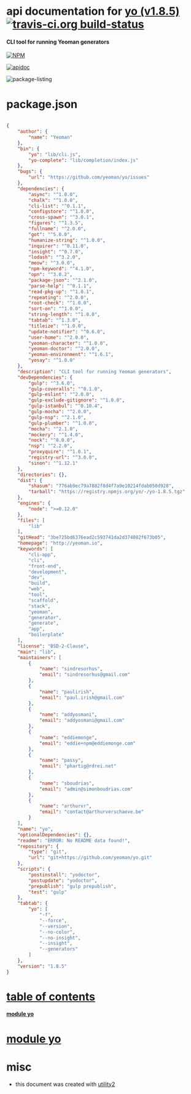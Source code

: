# api documentation for  [yo (v1.8.5)](http://yeoman.io)  [![travis-ci.org build-status](https://api.travis-ci.org/npmdoc/node-npmdoc-yo.svg)](https://travis-ci.org/npmdoc/node-npmdoc-yo)
#### CLI tool for running Yeoman generators

[![NPM](https://nodei.co/npm/yo.png?downloads=true)](https://www.npmjs.com/package/yo)

[![apidoc](https://npmdoc.github.io/node-npmdoc-yo/build/screen-capture.buildNpmdoc.browser._2Fhome_2Ftravis_2Fbuild_2Fnpmdoc_2Fnode-npmdoc-yo_2Ftmp_2Fbuild_2Fapidoc.html.png)](https://npmdoc.github.io/node-npmdoc-yo/build..beta..travis-ci.org/apidoc.html)

![package-listing](https://npmdoc.github.io/node-npmdoc-yo/build/screen-capture.npmPackageListing.svg)



# package.json

```json

{
    "author": {
        "name": "Yeoman"
    },
    "bin": {
        "yo": "lib/cli.js",
        "yo-complete": "lib/completion/index.js"
    },
    "bugs": {
        "url": "https://github.com/yeoman/yo/issues"
    },
    "dependencies": {
        "async": "^1.0.0",
        "chalk": "^1.0.0",
        "cli-list": "^0.1.1",
        "configstore": "^1.0.0",
        "cross-spawn": "^3.0.1",
        "figures": "^1.3.5",
        "fullname": "^2.0.0",
        "got": "^5.0.0",
        "humanize-string": "^1.0.0",
        "inquirer": "^0.11.0",
        "insight": "^0.7.0",
        "lodash": "^3.2.0",
        "meow": "^3.0.0",
        "npm-keyword": "^4.1.0",
        "opn": "^3.0.2",
        "package-json": "^2.1.0",
        "parse-help": "^0.1.1",
        "read-pkg-up": "^1.0.1",
        "repeating": "^2.0.0",
        "root-check": "^1.0.0",
        "sort-on": "^1.0.0",
        "string-length": "^1.0.0",
        "tabtab": "^1.3.0",
        "titleize": "^1.0.0",
        "update-notifier": "^0.6.0",
        "user-home": "^2.0.0",
        "yeoman-character": "^1.0.0",
        "yeoman-doctor": "^2.0.0",
        "yeoman-environment": "^1.6.1",
        "yosay": "^1.0.0"
    },
    "description": "CLI tool for running Yeoman generators",
    "devDependencies": {
        "gulp": "^3.6.0",
        "gulp-coveralls": "^0.1.0",
        "gulp-eslint": "^2.0.0",
        "gulp-exclude-gitignore": "^1.0.0",
        "gulp-istanbul": "^0.10.4",
        "gulp-mocha": "^2.0.0",
        "gulp-nsp": "^2.1.0",
        "gulp-plumber": "^1.0.0",
        "mocha": "^2.1.0",
        "mockery": "^1.4.0",
        "nock": "^8.0.0",
        "nsp": "^2.2.0",
        "proxyquire": "^1.0.1",
        "registry-url": "^3.0.0",
        "sinon": "^1.12.1"
    },
    "directories": {},
    "dist": {
        "shasum": "776ab9ec79a7882f8d4f7a9e10214fdab050d928",
        "tarball": "https://registry.npmjs.org/yo/-/yo-1.8.5.tgz"
    },
    "engines": {
        "node": ">=0.12.0"
    },
    "files": [
        "lib"
    ],
    "gitHead": "3be725bd6376ead2c593741da2d374082f673b05",
    "homepage": "http://yeoman.io",
    "keywords": [
        "cli-app",
        "cli",
        "front-end",
        "development",
        "dev",
        "build",
        "web",
        "tool",
        "scaffold",
        "stack",
        "yeoman",
        "generator",
        "generate",
        "app",
        "boilerplate"
    ],
    "license": "BSD-2-Clause",
    "main": "lib",
    "maintainers": [
        {
            "name": "sindresorhus",
            "email": "sindresorhus@gmail.com"
        },
        {
            "name": "paulirish",
            "email": "paul.irish@gmail.com"
        },
        {
            "name": "addyosmani",
            "email": "addyosmani@gmail.com"
        },
        {
            "name": "eddiemonge",
            "email": "eddie+npm@eddiemonge.com"
        },
        {
            "name": "passy",
            "email": "phartig@rdrei.net"
        },
        {
            "name": "sboudrias",
            "email": "admin@simonboudrias.com"
        },
        {
            "name": "arthurvr",
            "email": "contact@arthurverschaeve.be"
        }
    ],
    "name": "yo",
    "optionalDependencies": {},
    "readme": "ERROR: No README data found!",
    "repository": {
        "type": "git",
        "url": "git+https://github.com/yeoman/yo.git"
    },
    "scripts": {
        "postinstall": "yodoctor",
        "postupdate": "yodoctor",
        "prepublish": "gulp prepublish",
        "test": "gulp"
    },
    "tabtab": {
        "yo": [
            "-f",
            "--force",
            "--version",
            "--no-color",
            "--no-insight",
            "--insight",
            "--generators"
        ]
    },
    "version": "1.8.5"
}
```



# <a name="apidoc.tableOfContents"></a>[table of contents](#apidoc.tableOfContents)

#### [module yo](#apidoc.module.yo)



# <a name="apidoc.module.yo"></a>[module yo](#apidoc.module.yo)



# misc
- this document was created with [utility2](https://github.com/kaizhu256/node-utility2)
